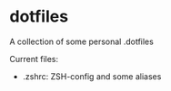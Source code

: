 # dotfiles
A collection of some personal .dotfiles

Current files:
 - .zshrc: ZSH-config and some aliases
